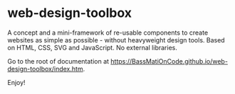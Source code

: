 # web-design-toolbox
A concept and a mini-framework of re-usable components to create websites as simple as possible - without heavyweight design tools. Based on HTML, CSS, SVG and JavaScript. No external libraries. 

Go to the root of documentation at https://BassMatiOnCode.github.io/web-design-toolbox/index.htm.

Enjoy!
